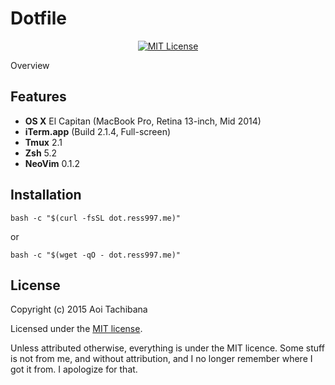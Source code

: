# Dotfile

<p align="center">
	<a href="LICENSE">
		<img alt="MIT License" src="https://img.shields.io/badge/license-MIT-blue.svg?style=flat-square">
	</a>
</p>

Overview

## Features

- **OS X** El Capitan (MacBook Pro, Retina 13-inch, Mid 2014)
- **iTerm.app** (Build 2.1.4, Full-screen)
- **Tmux** 2.1
- **Zsh** 5.2
- **NeoVim** 0.1.2

## Installation

`bash -c "$(curl -fsSL dot.ress997.me)"`

or

`bash -c "$(wget -qO - dot.ress997.me)"`

## License

Copyright (c) 2015 Aoi Tachibana

Licensed under the [MIT license](LICENSE).

Unless attributed otherwise, everything is under the MIT licence. 
Some stuff is not from me, and without attribution, and I no longer remember where I got it from. 
I apologize for that.
